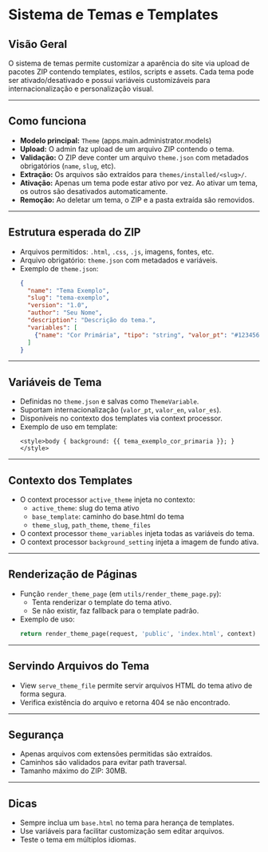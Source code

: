# Sistema de Temas e Templates

## Visão Geral
O sistema de temas permite customizar a aparência do site via upload de pacotes ZIP contendo templates, estilos, scripts e assets. Cada tema pode ser ativado/desativado e possui variáveis customizáveis para internacionalização e personalização visual.

---

## Como funciona
- **Modelo principal:** `Theme` (apps.main.administrator.models)
- **Upload:** O admin faz upload de um arquivo ZIP contendo o tema.
- **Validação:** O ZIP deve conter um arquivo `theme.json` com metadados obrigatórios (`name`, `slug`, etc).
- **Extração:** Os arquivos são extraídos para `themes/installed/<slug>/`.
- **Ativação:** Apenas um tema pode estar ativo por vez. Ao ativar um tema, os outros são desativados automaticamente.
- **Remoção:** Ao deletar um tema, o ZIP e a pasta extraída são removidos.

---

## Estrutura esperada do ZIP
- Arquivos permitidos: `.html`, `.css`, `.js`, imagens, fontes, etc.
- Arquivo obrigatório: `theme.json` com metadados e variáveis.
- Exemplo de `theme.json`:
  ```json
  {
    "name": "Tema Exemplo",
    "slug": "tema-exemplo",
    "version": "1.0",
    "author": "Seu Nome",
    "description": "Descrição do tema.",
    "variables": [
      {"name": "Cor Primária", "tipo": "string", "valor_pt": "#123456", "valor_en": "#123456", "valor_es": "#123456"}
    ]
  }
  ```

---

## Variáveis de Tema
- Definidas no `theme.json` e salvas como `ThemeVariable`.
- Suportam internacionalização (`valor_pt`, `valor_en`, `valor_es`).
- Disponíveis no contexto dos templates via context processor.
- Exemplo de uso em template:
  ```django
  <style>body { background: {{ tema_exemplo_cor_primaria }}; }</style>
  ```

---

## Contexto dos Templates
- O context processor `active_theme` injeta no contexto:
  - `active_theme`: slug do tema ativo
  - `base_template`: caminho do base.html do tema
  - `theme_slug`, `path_theme`, `theme_files`
- O context processor `theme_variables` injeta todas as variáveis do tema.
- O context processor `background_setting` injeta a imagem de fundo ativa.

---

## Renderização de Páginas
- Função `render_theme_page` (em `utils/render_theme_page.py`):
  - Tenta renderizar o template do tema ativo.
  - Se não existir, faz fallback para o template padrão.
- Exemplo de uso:
  ```python
  return render_theme_page(request, 'public', 'index.html', context)
  ```

---

## Servindo Arquivos do Tema
- View `serve_theme_file` permite servir arquivos HTML do tema ativo de forma segura.
- Verifica existência do arquivo e retorna 404 se não encontrado.

---

## Segurança
- Apenas arquivos com extensões permitidas são extraídos.
- Caminhos são validados para evitar path traversal.
- Tamanho máximo do ZIP: 30MB.

---

## Dicas
- Sempre inclua um `base.html` no tema para herança de templates.
- Use variáveis para facilitar customização sem editar arquivos.
- Teste o tema em múltiplos idiomas. 